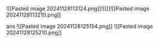 ![[Pasted image 20241128113124.png]]![[]]![[Pasted image 20241128113210.png]]

ans
![[Pasted image 20241128125154.png]]
![[Pasted image 20241128125210.png]]